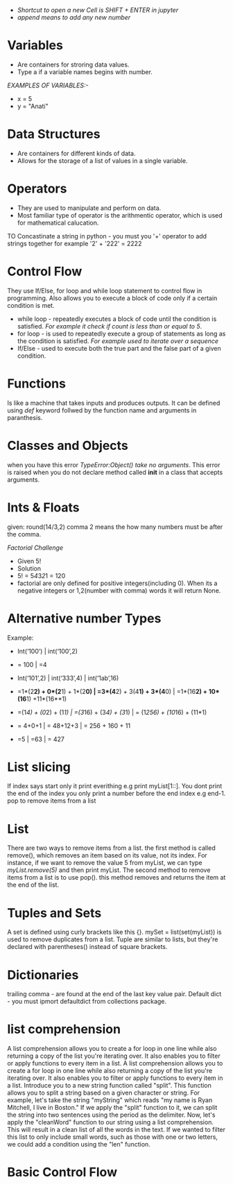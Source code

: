 - *Shortcut to open a new Cell is SHIFT + ENTER in jupyter*
- *append means to add any new number*

# Variables
- Are containers for stroring data values.
- Type a if a variable names begins with number.

*EXAMPLES OF VARIABLES:-*
- x = 5
- y = "Anati"


# Data Structures
- Are containers for different kinds of data. 
- Allows for the storage of a list of values in a single variable.

# Operators
- They are used to manipulate and perform on data.
- Most familiar type of operator is the arithmentic operator, which is used for mathematical calucation.

TO Concastinate a string in python - you must you '+' operator to add strings together for example '2' + '222' = 2222

# Control Flow
They use If/Else, for loop and while loop statement to control flow in programming. Also allows you to execute a block of code only if a certain condition is met.
- while loop - repeatedly executes a block of code until the condition is satisfied. *For example it check if count is less than or equal to 5*.
- for loop -  is used to repeatedly execute a group of statements as long as the condition is satisfied. *For example used to iterate over a sequence*
- If/Else -  used to execute both the true part and the false part of a given condition. 

# Functions
Is like a machine that  takes inputs and produces outputs. It can be defined using *def* keyword follwed by the function name and arguments in paranthesis.

# Classes and Objects
when you have this error *TypeError:Object() take no arguments*. This error is raised when you do not declare method called __init__ in a class that accepts arguments.


# Ints & Floats
given:  round(14/3,2) comma 2 means the how many numbers must be after the comma.

*Factorial Challenge*
- Given 5!
- Solution 
- 5! = 5*4*3*2*1 = 120
- factorial are only defined for positive integers(including 0). When its a negative integers or 1,2(number with comma) words it will return None.

# Alternative number Types
Example:
- Int(‘100’)		  |	int(‘100’,2)
- = 100				  |   =4
 
- Int(‘101’,2)		                        |		int(‘333’,4)		                         |      int(‘1ab’,16)
- =1*(2**2) + 0*(2**1) + 1*(2**0)           |	    =3*(4**2) + 3(4**1) + 3*(4**0)	             |  	=1*(16**2) + 10*(16**1) +11*(16**1)
- =(1*4) + (0*2) + (1*1)			        |       =(3*16) + (3*4) + (3*1)		                 |      = (1*256) + (10*16) + (11*1)
- = 4+0+1			                        |     	= 48+12+3			                         |     	= 256 + 160 + 11
- =5				                        |       =63                                          |      = 427


# List slicing 
If index says start only it print everithing e.g print myList[1::]. You dont print the end of the index you only print  a number before the end index e.g end-1. pop to remove items from a list

# List
There are two ways to remove items from a list. the first method is called remove(), which removes an item based on its value, not its index. For instance, if we want to remove the value 5 from myList, we can type *myList.remove(5)* and then print myList. The second method to remove items from a list is to use pop(). this method removes and returns the item at the end of the list.

 # Tuples and Sets
 A set is defined using curly brackets like this {}. mySet = list(set(myList)) is used to remove duplicates from a list. Tuple are similar to lists, but they're declared with parentheses() instead of square brackets.

 # Dictionaries
trailing comma - are found at the end of the last key value pair. 
Default dict - you must ipmort defaultdict from collections package.

# list comprehension
A list comprehension allows you to create a for loop in one line while also returning a copy of the list you're iterating over. It also enables you to filter or apply functions to every item in a list. A list comprehension allows you to create a for loop in one line while also returning a copy of the list you're iterating over. It also enables you to filter or apply functions to every item in a list. Introduce you to a new string function called "split". This function allows you to split a string based on a given character or string. For example, let's take the string "myString" which reads "my name is Ryan Mitchell, I live in Boston." If we apply the "split" function to it, we can split the string into two sentences using the period as the delimiter. Now, let's apply the "cleanWord" function to our string using a list comprehension. This will result in a clean list of all the words in the text. If we wanted to filter this list to only include small words, such as those with one or two letters, we could add a condition using the "len" function.

# Basic Control Flow
